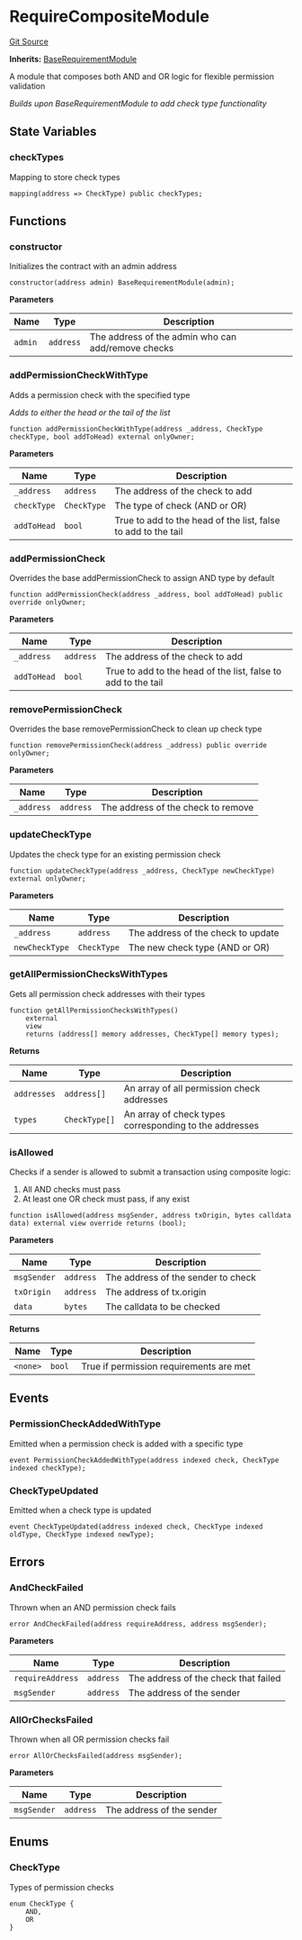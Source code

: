 # RequireCompositeModule
[Git Source](https://github.com/SyndicateProtocol/syndicate-appchains/blob/b28027a30c67e2de9f45368bdf6d7b4aecf3b0cf/src/requirement-modules/RequireCompositeModule.sol)

**Inherits:**
[BaseRequirementModule](/src/requirement-modules/BaseRequirementModule.sol/abstract.BaseRequirementModule.md)

A module that composes both AND and OR logic for flexible permission validation

*Builds upon BaseRequirementModule to add check type functionality*


## State Variables
### checkTypes
Mapping to store check types


```solidity
mapping(address => CheckType) public checkTypes;
```


## Functions
### constructor

Initializes the contract with an admin address


```solidity
constructor(address admin) BaseRequirementModule(admin);
```
**Parameters**

|Name|Type|Description|
|----|----|-----------|
|`admin`|`address`|The address of the admin who can add/remove checks|


### addPermissionCheckWithType

Adds a permission check with the specified type

*Adds to either the head or the tail of the list*


```solidity
function addPermissionCheckWithType(address _address, CheckType checkType, bool addToHead) external onlyOwner;
```
**Parameters**

|Name|Type|Description|
|----|----|-----------|
|`_address`|`address`|The address of the check to add|
|`checkType`|`CheckType`|The type of check (AND or OR)|
|`addToHead`|`bool`|True to add to the head of the list, false to add to the tail|


### addPermissionCheck

Overrides the base addPermissionCheck to assign AND type by default


```solidity
function addPermissionCheck(address _address, bool addToHead) public override onlyOwner;
```
**Parameters**

|Name|Type|Description|
|----|----|-----------|
|`_address`|`address`|The address of the check to add|
|`addToHead`|`bool`|True to add to the head of the list, false to add to the tail|


### removePermissionCheck

Overrides the base removePermissionCheck to clean up check type


```solidity
function removePermissionCheck(address _address) public override onlyOwner;
```
**Parameters**

|Name|Type|Description|
|----|----|-----------|
|`_address`|`address`|The address of the check to remove|


### updateCheckType

Updates the check type for an existing permission check


```solidity
function updateCheckType(address _address, CheckType newCheckType) external onlyOwner;
```
**Parameters**

|Name|Type|Description|
|----|----|-----------|
|`_address`|`address`|The address of the check to update|
|`newCheckType`|`CheckType`|The new check type (AND or OR)|


### getAllPermissionChecksWithTypes

Gets all permission check addresses with their types


```solidity
function getAllPermissionChecksWithTypes()
    external
    view
    returns (address[] memory addresses, CheckType[] memory types);
```
**Returns**

|Name|Type|Description|
|----|----|-----------|
|`addresses`|`address[]`|An array of all permission check addresses|
|`types`|`CheckType[]`|An array of check types corresponding to the addresses|


### isAllowed

Checks if a sender is allowed to submit a transaction using composite logic:
1. All AND checks must pass
2. At least one OR check must pass, if any exist


```solidity
function isAllowed(address msgSender, address txOrigin, bytes calldata data) external view override returns (bool);
```
**Parameters**

|Name|Type|Description|
|----|----|-----------|
|`msgSender`|`address`|The address of the sender to check|
|`txOrigin`|`address`|The address of tx.origin|
|`data`|`bytes`|The calldata to be checked|

**Returns**

|Name|Type|Description|
|----|----|-----------|
|`<none>`|`bool`|True if permission requirements are met|


## Events
### PermissionCheckAddedWithType
Emitted when a permission check is added with a specific type


```solidity
event PermissionCheckAddedWithType(address indexed check, CheckType indexed checkType);
```

### CheckTypeUpdated
Emitted when a check type is updated


```solidity
event CheckTypeUpdated(address indexed check, CheckType indexed oldType, CheckType indexed newType);
```

## Errors
### AndCheckFailed
Thrown when an AND permission check fails


```solidity
error AndCheckFailed(address requireAddress, address msgSender);
```

**Parameters**

|Name|Type|Description|
|----|----|-----------|
|`requireAddress`|`address`|The address of the check that failed|
|`msgSender`|`address`|The address of the sender|

### AllOrChecksFailed
Thrown when all OR permission checks fail


```solidity
error AllOrChecksFailed(address msgSender);
```

**Parameters**

|Name|Type|Description|
|----|----|-----------|
|`msgSender`|`address`|The address of the sender|

## Enums
### CheckType
Types of permission checks


```solidity
enum CheckType {
    AND,
    OR
}
```

